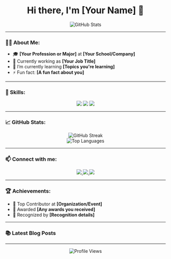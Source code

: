 <h1 align="center">Hi there, I'm [Your Name] 👋</h1>

<p align="center">
  <img src="https://github-readme-stats.vercel.app/api?username=your-username&show_icons=true&hide_border=true&theme=radical" alt="GitHub Stats">
</p>

---

### 👨‍💻 About Me:
- 🎓 **[Your Profession or Major]** at **[Your School/Company]**
- 💼 Currently working as **[Your Job Title]**
- 🌱 I’m currently learning **[Topics you're learning]**
- ⚡ Fun fact: **[A fun fact about you]**

---

### 🚀 Skills:

<p align="center">
  <!-- Badges for skills -->
  <img src="https://img.shields.io/badge/Language-YourMainLanguage-blue?style=flat-square&logo=YourMainLanguage&logoColor=white" />
  <img src="https://img.shields.io/badge/Language-AnotherLanguage-red?style=flat-square&logo=AnotherLanguage&logoColor=white" />
  <img src="https://img.shields.io/badge/Tool-YourMainTool-yellow?style=flat-square&logo=YourMainTool&logoColor=white" />
</p>

---

### 📈 GitHub Stats:

<p align="center">
  <img src="https://github-readme-streak-stats.herokuapp.com/?user=your-username&theme=radical" alt="GitHub Streak">
  <br>
  <img src="https://github-readme-stats.vercel.app/api/top-langs/?username=your-username&layout=compact&theme=radical" alt="Top Languages">
</p>

---

### 📫 Connect with me:

<p align="center">
  <a href="https://linkedin.com/in/yourprofile" target="_blank">
    <img src="https://img.shields.io/badge/LinkedIn-blue?style=for-the-badge&logo=linkedin&logoColor=white" />
  </a>
  <a href="mailto:your.email@example.com">
    <img src="https://img.shields.io/badge/Email-D14836?style=for-the-badge&logo=gmail&logoColor=white" />
  </a>
  <a href="https://your-website.com" target="_blank">
    <img src="https://img.shields.io/badge/Website-000000?style=for-the-badge&logo=About.me&logoColor=white" />
  </a>
</p>

---

### 🏆 Achievements:

- 🥇 Top Contributor at **[Organization/Event]**
- 🏅 Awarded **[Any awards you received]**
- 🌟 Recognized by **[Recognition details]**

---

### 📚 Latest Blog Posts

<!-- BLOG-POST-LIST:START -->
<!-- BLOG-POST-LIST:END -->

---

<p align="center">
  <img src="https://komarev.com/ghpvc/?username=your-username&style=flat-square&color=blue" alt="Profile Views">
</p>
